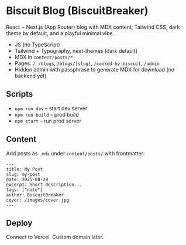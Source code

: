 # Biscuit Blog (BiscuitBreaker)

React + Next.js (App Router) blog with MDX content, Tailwind CSS, dark theme by default, and a playful minimal vibe.

- JS (no TypeScript)
- Tailwind + Typography, next-themes (dark default)
- MDX in `content/posts/*`
- Pages: `/`, `/blogs`, `/blogs/[slug]`, `/cooked-by-biscuit`, `/admin`
- Hidden admin with passphrase to generate MDX for download (no backend yet)

## Scripts
- `npm run dev` – start dev server
- `npm run build` – prod build
- `npm start` – run prod server

## Content
Add posts as `.mdx` under `content/posts/` with frontmatter:
```
---
title: My Post
slug: my-post
date: 2025-08-29
excerpt: Short description...
tags: ["note"]
author: BiscuitBreaker
cover: /images/cover.jpg
---
```

## Deploy
Connect to Vercel. Custom domain later.